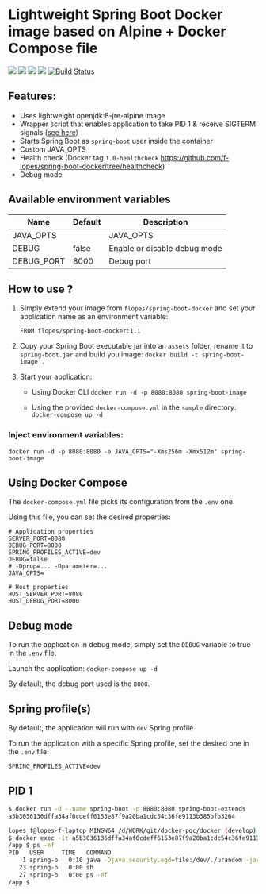 # Lightweight Spring Boot Docker image based on Alpine + Docker Compose file

[![](https://images.microbadger.com/badges/image/flopes/spring-boot-docker.svg)](https://microbadger.com/images/flopes/spring-boot-docker "Get your own image badge on microbadger.com")
[![](https://images.microbadger.com/badges/version/flopes/spring-boot-docker:1.2.svg)](https://microbadger.com/images/flopes/spring-boot-docker:1.2 "Get your own version badge on microbadger.com")
[![](https://img.shields.io/docker/pulls/flopes/spring-boot-docker.svg)](https://img.shields.io/docker/pulls/flopes/spring-boot-docker.svg)
[![](https://img.shields.io/docker/stars/flopes/spring-boot-docker.svg)](https://img.shields.io/docker/stars/flopes/spring-boot-docker.svg)
[![Build Status](https://travis-ci.org/f-lopes/spring-boot-docker.svg?branch=master)](https://travis-ci.org/f-lopes/spring-boot-docker)

## Features:
- Uses lightweight openjdk:8-jre-alpine image
- Wrapper script that enables application to take PID 1 & receive SIGTERM signals ([see here](#pid-1))
- Starts Spring Boot as `spring-boot` user inside the container
- Custom JAVA_OPTS
- Health check (Docker tag `1.0-healthcheck` https://github.com/f-lopes/spring-boot-docker/tree/healthcheck)
- Debug mode

## Available environment variables

Name                    | Default   | Description
------------------------|-----------|------------------------------------
JAVA_OPTS               |       | JAVA_OPTS
DEBUG                   | false | Enable or disable debug mode
DEBUG_PORT              | 8000  | Debug port


## How to use ?

1. Simply extend your image from `flopes/spring-boot-docker` and set your application name as an environment variable:
    ``` Docker
    FROM flopes/spring-boot-docker:1.1
    ```

2. Copy your Spring Boot executable jar into an `assets` folder, rename it to `spring-boot.jar` and build you image:
```docker build -t spring-boot-image . ```

3. Start your application:
    - Using Docker CLI ```docker run -d -p 8080:8080 spring-boot-image```

    - Using the provided ```docker-compose.yml``` in the `sample` directory:
```docker-compose up -d```

### Inject environment variables:
```docker run -d -p 8080:8080 -e JAVA_OPTS="-Xms256m -Xmx512m" spring-boot-image```

## Using Docker Compose

The `docker-compose.yml` file picks its configuration from the `.env` one.

Using this file, you can set the desired properties:
```
# Application properties
SERVER_PORT=8080
DEBUG_PORT=8000
SPRING_PROFILES_ACTIVE=dev
DEBUG=false
# -Dprop=... -Dparameter=...
JAVA_OPTS=

# Host properties
HOST_SERVER_PORT=8080
HOST_DEBUG_PORT=8000
```

## Debug mode
To run the application in debug mode, simply set the `DEBUG` variable to true in the `.env` file.

Launch the application:
`docker-compose up -d`

By default, the debug port used is the `8000`.

## Spring profile(s)
By default, the application will run with `dev` Spring profile

To run the application with a specific Spring profile, set the desired one in the `.env` file:
```
SPRING_PROFILES_ACTIVE=dev
```

## PID 1
```bash
$ docker run -d --name spring-boot -p 8080:8080 spring-boot-extends
a5b3036136dffa34af0cdeff6153e87f9a20ba1cdc54c36fe9113b385bfb3264

lopes_f@lopes-f-laptop MINGW64 /d/WORK/git/docker-poc/docker (develop)
$ docker exec -it a5b3036136dffa34af0cdeff6153e87f9a20ba1cdc54c36fe9113b385bfb3264 sh
/app $ ps -ef
PID   USER     TIME   COMMAND
    1 spring-b   0:10 java -Djava.security.egd=file:/dev/./urandom -jar /app/spring-boot.jar
   23 spring-b   0:00 sh
   27 spring-b   0:00 ps -ef
/app $
```
